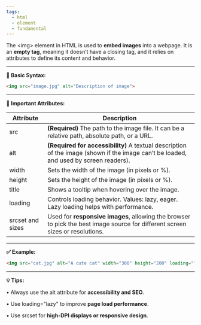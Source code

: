 ```yaml
---
tags:
  - html
  - element
  - fundamental
---
```


The \<img> element in HTML is used to **embed images** into a webpage. It is an **empty tag**, meaning it doesn’t have a closing tag, and it relies on attributes to define its content and behavior.

---

**📌 Basic Syntax:**

```html
<img src="image.jpg" alt="Description of image">
```

  

---

**🔑 Important Attributes:**

|**Attribute**|**Description**|
|---|---|
|src|**(Required)** The path to the image file. It can be a relative path, absolute path, or a URL.|
|alt|**(Required for accessibility)** A textual description of the image (shown if the image can’t be loaded, and used by screen readers).|
|width|Sets the width of the image (in pixels or %).|
|height|Sets the height of the image (in pixels or %).|
|title|Shows a tooltip when hovering over the image.|
|loading|Controls loading behavior. Values: lazy, eager. Lazy loading helps with performance.|
|srcset and sizes|Used for **responsive images**, allowing the browser to pick the best image source for different screen sizes or resolutions.|

  

---

**✅ Example:**

```html
<img src="cat.jpg" alt="A cute cat" width="300" height="200" loading="lazy">
```

  

---

**💡 Tips:**

• Always use the alt attribute for **accessibility and SEO**.

• Use loading="lazy" to improve **page load performance**.

• Use srcset for **high-DPI displays or responsive design**.